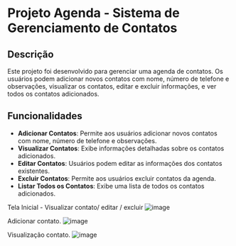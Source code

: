 # Projeto Agenda - Sistema de Gerenciamento de Contatos

## Descrição
Este projeto foi desenvolvido para gerenciar uma agenda de contatos. Os usuários podem adicionar novos contatos com nome, número de telefone e observações, visualizar os contatos, editar e excluir informações, e ver todos os contatos adicionados.

## Funcionalidades
- **Adicionar Contatos**: Permite aos usuários adicionar novos contatos com nome, número de telefone e observações.
- **Visualizar Contatos**: Exibe informações detalhadas sobre os contatos adicionados.
- **Editar Contatos**: Usuários podem editar as informações dos contatos existentes.
- **Excluir Contatos**: Permite aos usuários excluir contatos da agenda.
- **Listar Todos os Contatos**: Exibe uma lista de todos os contatos adicionados.

Tela Inicial - Visualizar contato/ editar / excluir
![image](https://github.com/user-attachments/assets/c804dc97-beda-426b-a714-85138cb55f88)

Adicionar contato.
![image](https://github.com/user-attachments/assets/8b4af661-9ba7-43a7-b6c3-264862e4feb1)

Visualização contato.
![image](https://github.com/user-attachments/assets/7d820a09-6f3b-4fc0-8db2-5a798604d94d)
